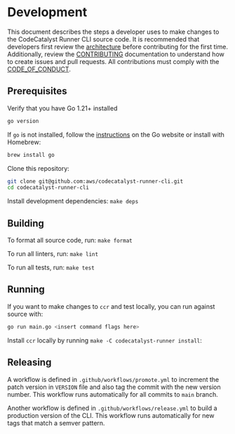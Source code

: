 # Development

This document describes the steps a developer uses to make changes to the CodeCatalyst Runner CLI source code. It is recommended that developers first review the [architecture](./architecture.md) before contributing for the first time. Additionally, review the [CONTRIBUTING](../CONTRIBUTING.md) documentation to understand how to create issues and pull requests. All contributions must comply with the [CODE_OF_CONDUCT](../CODE_OF_CONDUCT.md).

## Prerequisites

Verify that you have Go 1.21+ installed

```bash
go version
```

If `go` is not installed, follow the [instructions](https://go.dev/doc/install) on the Go website or install with Homebrew:

```bash
brew install go
```

Clone this repository:

```bash
git clone git@github.com:aws/codecatalyst-runner-cli.git
cd codecatalyst-runner-cli
```

Install development dependencies: `make deps`

## Building

To format all source code, run: `make format`

To run all linters, run: `make lint`

To run all tests, run: `make test`

## Running

If you want to make changes to `ccr` and test locally, you can run against source with:

```bash
go run main.go <insert command flags here>
```

Install `ccr` locally by running `make -C codecatalyst-runner install`:

## Releasing

A workflow is defined in `.github/workflows/promote.yml` to increment the patch version in `VERSION` file and also tag the commit with the new version number. This workflow runs automatically for all commits to `main` branch.

Another workflow is defined in `.github/workflows/release.yml` to build a production version of the CLI. This workflow runs automatically for new tags that match a semver pattern.
